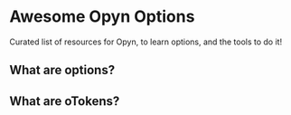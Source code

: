 # Awesome Opyn Options 

Curated list of resources for Opyn, to learn options, and the tools to do it!

## What are options? 


## What are oTokens?
